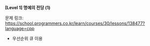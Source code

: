 **[Level 1] 명예의 전당 (1)**

문제 링크: https://school.programmers.co.kr/learn/courses/30/lessons/138477?language=cpp

* 우선순위 큐 이용
